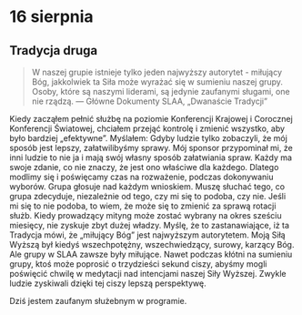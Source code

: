 
# 16 sierpnia

## Tradycja druga

> W naszej grupie istnieje tylko jeden najwyższy autorytet - miłujący Bóg, jakkolwiek ta Siła może wyrażać się w sumieniu naszej grupy. Osoby, które są naszymi liderami, są jedynie zaufanymi sługami, one nie rządzą. — Główne Dokumenty SLAA, „Dwanaście Tradycji”

Kiedy zacząłem pełnić służbę na poziomie Konferencji Krajowej i Corocznej Konferencji Światowej, chciałem przejąć kontrolę i zmienić wszystko, aby było bardziej „efektywne”. Myślałem: Gdyby ludzie tylko zobaczyli, że mój sposób jest lepszy, załatwilibyśmy sprawy. Mój sponsor przypominał mi, że inni ludzie to nie ja i mają swój własny sposób załatwiania spraw. Każdy ma swoje zdanie, co nie znaczy, że jest ono właściwe dla każdego. Dlatego modlimy się i poświęcamy czas na rozważenie, podczas dokonywaniu wyborów. Grupa głosuje nad każdym wnioskiem. Muszę słuchać tego, co grupa zdecyduje, niezależnie od tego, czy mi się to podoba, czy nie. Jeśli mi się to nie podoba, to wiem, że może się to zmienić za sprawą rotacji służb. Kiedy prowadzący mityng może zostać wybrany na okres sześciu miesięcy, nie zyskuje zbyt dużej władzy. Myślę, że to zastanawiające, iż ta Tradycja mówi, że „miłujący Bóg” jest najwyższym autorytetem. Moją Siłą Wyższą był kiedyś wszechpotężny, wszechwiedzący, surowy, karzący Bóg. Ale grupy w SLAA zawsze były miłujące. Nawet podczas kłótni na sumieniu grupy, ktoś może poprosić o trzydzieści sekund ciszy, abyśmy mogli poświęcić chwilę w medytacji nad intencjami naszej Siły Wyższej. Zwykle ludzie zyskiwali dzięki tej ciszy lepszą perspektywę.

Dziś jestem zaufanym służebnym w programie.
